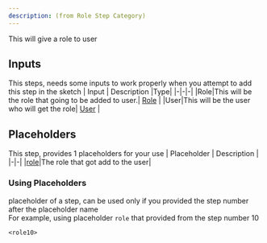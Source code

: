```yaml
---
description: (from Role Step Category)
---
```

This will give a role to user

## Inputs
This steps, needs some inputs to work properly when you attempt to add this step in the sketch
| Input      | Description |Type|
|-|-|-|
|Role|This will be the role that going to be added to user.| [ Role](../inputs/role.md) |
|User|This will be the user who will get the role| [ User](../inputs/user.md) |

## Placeholders
This step, provides 1 placeholders for your use
| Placeholder      | Description |
|-|-|
|[role](../placeholders/role.md)|The role that got add to the user|

### Using Placeholders
placeholder of a step, can be used only if you provided the step number after the placeholder name\
For example, using placeholder `role` that provided from the step number 10
 
```
<role10>
```
